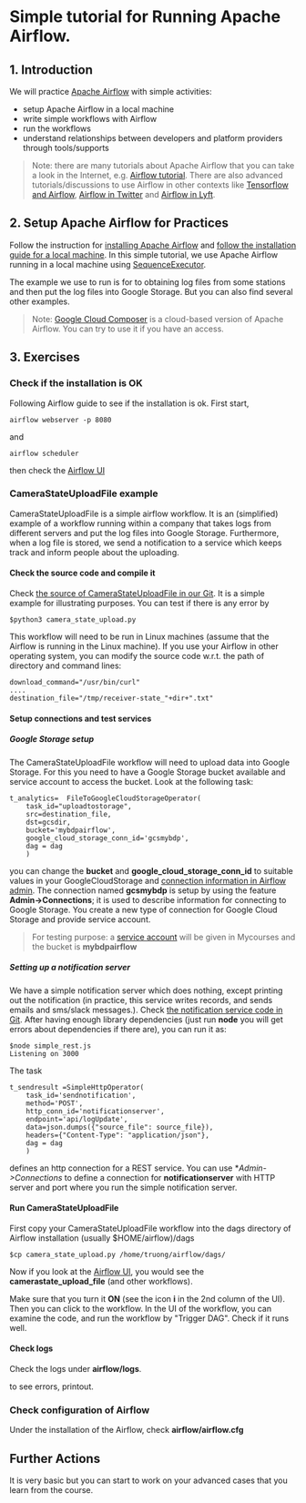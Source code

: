 # Simple tutorial for Running Apache Airflow.

## 1. Introduction
We will practice [Apache Airflow](https://airflow.apache.org/) with simple activities:
* setup Apache Airflow in a local machine
* write simple workflows with Airflow
* run the workflows
* understand relationships between developers and platform providers through tools/supports

>Note: there are many tutorials about Apache Airflow that you can take a look in the Internet, e.g. [Airflow tutorial](https://github.com/tuanavu/airflow-tutorial). There are also advanced tutorials/discussions to use Airflow in other contexts like [Tensorflow and Airflow](https://www.tensorflow.org/tfx/tutorials/tfx/airflow_workshop), [Airflow in Twitter](https://blog.twitter.com/engineering/en_us/topics/insights/2018/ml-workflows.html) and [Airflow in Lyft](https://eng.lyft.com/running-apache-airflow-at-lyft-6e53bb8fccff).


## 2. Setup Apache Airflow for Practices

Follow the instruction for [installing Apache Airflow](https://airflow.apache.org/installation.html) and [follow the installation guide for a local machine](https://airflow.apache.org/start.html). In this simple tutorial, we use Apache Airflow running in a local machine using [SequenceExecutor](https://airflow.apache.org/_api/airflow/executors/index.html).

The example we use to run is for to obtaining log files from some stations and then put the log files into Google Storage. But you can also find several other examples.

>Note: [Google Cloud Composer](https://cloud.google.com/composer/) is a cloud-based version of Apache Airflow. You can try to use it if you have an access.

## 3. Exercises
### Check if the installation is OK
Following Airflow guide to see if the installation is ok.  First start,
```
airflow webserver -p 8080
```
and
```
airflow scheduler
```

then check the [Airflow UI](http://localhost:8080)

### CameraStateUploadFile example
CameraStateUploadFile is a simple airflow workflow. It is an (simplified) example of a workflow running within a company that takes logs from different servers and put the log files into Google Storage. Furthermore, when a log file is stored, we send a notification to a service which keeps track and inform people about the uploading.

#### Check the source code and compile it
Check [the source of CameraStateUploadFile in our Git](camerastateuploadfile/). It is a simple example for illustrating purposes. You can test if there is any error by
```
$python3 camera_state_upload.py
```
This workflow will need to be run in Linux machines (assume that the Airflow is running in the Linux machine). If you use your Airflow in other operating system, you can modify the source code w.r.t. the path of directory and command lines:
```
download_command="/usr/bin/curl"
....
destination_file="/tmp/receiver-state_"+dir+".txt"
```

#### Setup connections and test services
##### Google Storage setup
The CameraStateUploadFile workflow will need to upload data into Google Storage. For this you need to have a Google Storage bucket available and service account to access the bucket. Look at the following task:
```
t_analytics=  FileToGoogleCloudStorageOperator(
    task_id="uploadtostorage",
    src=destination_file,
    dst=gcsdir,
    bucket='mybdpairflow',
    google_cloud_storage_conn_id='gcsmybdp',
    dag = dag
    )
```
you can change the **bucket** and **google_cloud_storage_conn_id** to suitable values in your GoogleCloudStorage and [connection information in Airflow admin](https://airflow.apache.org/concepts.html#connections).
The connection named **gcsmybdp** is setup by using the feature **Admin->Connections**; it is used to describe information for connecting to Google Storage. You create a new type of connection for Google Cloud Storage and provide service account.

>For testing purpose: a [service account]() will be given in Mycourses and the bucket is **mybdpairflow**

##### Setting up a notification server

We have a simple notification server which does nothing, except printing out the notification (in practice, this service writes records, and sends emails and sms/slack messages.). Check [the notification service code  in Git](dummy-notificationservice/). After having enough library dependencies (just run **node** you will get errors about dependencies if there are), you can run it as:

```
$node simple_rest.js
Listening on 3000
```

The task
```
t_sendresult =SimpleHttpOperator(
    task_id='sendnotification',
    method='POST',
    http_conn_id='notificationserver',
    endpoint='api/logUpdate',
    data=json.dumps({"source_file": source_file}),
    headers={"Content-Type": "application/json"},
    dag = dag
    )
```
defines an http connection for a REST service. You can use **Admin->Connections* to define a connection for **notificationserver** with HTTP server and port where you run the simple notification server.

#### Run CameraStateUploadFile
First copy your CameraStateUploadFile workflow into the dags directory of Airflow installation (usually $HOME/airflow)/dags

```
$cp camera_state_upload.py /home/truong/airflow/dags/
```

Now if you look at the [Airflow UI](http://localhost:8080), you would see the **camerastate_upload_file** (and other workflows).

Make sure that you turn it **ON** (see the icon **i** in the 2nd column of the UI). Then you can click to the workflow. In the UI of the workflow, you can examine the code, and run the workflow by "Trigger DAG". Check if it runs well.


#### Check logs
Check the logs under **airflow/logs**.

to see errors, printout.

### Check configuration of Airflow

Under the installation of the Airflow, check **airflow/airflow.cfg**

## Further Actions

It is very basic but you can start to work on your advanced cases that you learn from the course.
